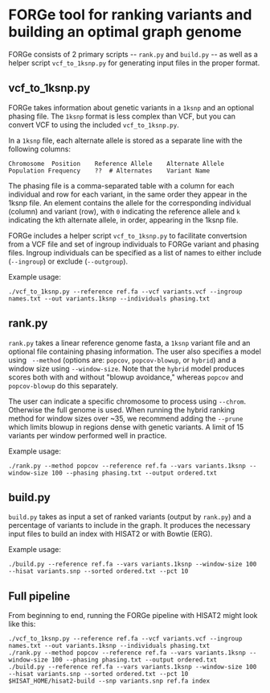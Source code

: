 # FORGe tool for ranking variants and building an optimal graph genome

FORGe consists of 2 primary scripts -- `rank.py` and `build.py` -- as well as a helper script `vcf_to_1ksnp.py` for generating input files in the proper format.

## vcf_to_1ksnp.py ##

FORGe takes information about genetic variants in a `1ksnp` and an optional phasing file. The `1ksnp` format is less complex than VCF, but you can convert VCF to using the included `vcf_to_1ksnp.py`.

In a `1ksnp` file, each alternate allele is stored as a separate line with the following columns:

```
Chromosome	Position	Reference Allele	Alternate Allele	Population Frequency	??	# Alternates	Variant Name
```

The phasing file is a comma-separated table with a column for each individual and row for each variant, in the same order they appear in the 1ksnp file. An element contains the allele for the corresponding individual (column) and variant (row), with `0` indicating the reference allele and `k` indicating the kth alternate allele, in order, appearing in the 1ksnp file.

FORGe includes a helper script `vcf_to_1ksnp.py` to facilitate convertsion from a VCF file and set of ingroup individuals to FORGe variant and phasing files.  Ingroup individuals can be specified as a list of names to either include (`--ingroup`) or exclude (`--outgroup`).

Example usage:

```
./vcf_to_1ksnp.py --reference ref.fa --vcf variants.vcf --ingroup names.txt --out variants.1ksnp --individuals phasing.txt
```

## rank.py ##

`rank.py` takes a linear reference genome fasta, a `1ksnp` variant file and an optional file containing phasing information. The user also specifies a model using ` --method` (options are: `popcov`, `popcov-blowup`, or `hybrid`) and a window size using `--window-size`.  Note that the `hybrid` model produces scores both with and without "blowup avoidance," whereas `popcov` and `popcov-blowup` do this separately.

The user can indicate a specific chromosome to process using `--chrom`.  Otherwise the full genome is used. When running the hybrid ranking method for window sizes over ~35, we recommend adding the `--prune` which limits blowup in regions dense with genetic variants. A limit of 15 variants per window performed well in practice.

Example usage:

```
./rank.py --method popcov --reference ref.fa --vars variants.1ksnp --window-size 100 --phasing phasing.txt --output ordered.txt
```

## build.py ##

`build.py` takes as input a set of ranked variants (output by `rank.py`) and a percentage of variants to include in the graph. It produces the necessary input files to build an index with HISAT2 or with Bowtie (ERG).

Example usage:

```
./build.py --reference ref.fa --vars variants.1ksnp --window-size 100 --hisat variants.snp --sorted ordered.txt --pct 10
```

## Full pipeline

From beginning to end, running the FORGe pipeline with HISAT2 might look like this:

```
./vcf_to_1ksnp.py --reference ref.fa --vcf variants.vcf --ingroup names.txt --out variants.1ksnp --individuals phasing.txt
./rank.py --method popcov --reference ref.fa --vars variants.1ksnp --window-size 100 --phasing phasing.txt --output ordered.txt
./build.py --reference ref.fa --vars variants.1ksnp --window-size 100 --hisat variants.snp --sorted ordered.txt --pct 10
$HISAT_HOME/hisat2-build --snp variants.snp ref.fa index
```



